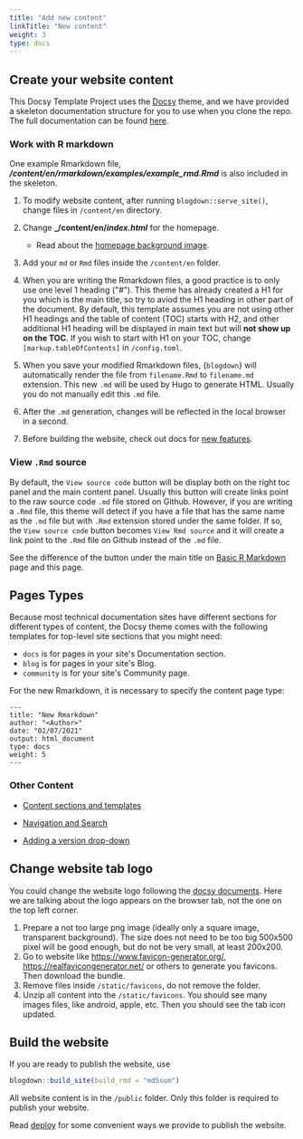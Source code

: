 ```yaml
---
title: "Add new content"
linkTitle: "New content"
weight: 3
type: docs
---
```


## Create your website content

This Docsy Template Project uses the [Docsy](https://github.com/google/docsy) theme, and we have provided a skeleton documentation structure for you to use when you clone the repo. The full documentation can be found [here](https://www.docsy.dev/docs/deployment/).

### Work with R markdown

One example Rmarkdown file, **_/content/en/rmarkdown/examples/example_rmd.Rmd_** is also included in the skeleton. 

1. To modify website content, after running `blogdown::serve_site()`, change files in `/content/en` directory. 

2. Change **_/content/en/_index.html_** for the homepage. 
    - Read about the [homepage background image](/rmarkdown/commonproblems/#5-home-page-background-image).
3. Add your `md` or `Rmd` files inside the `/content/en` folder. 

4. When you are writing the Rmarkdown files, a good practice is to only use one 
level 1 heading ("#"). This theme has already created a H1 for you which is the 
main title, so try to aviod the H1 heading in other part of the document. By
default, this template assumes you are not using other H1 headings and the table 
of content (TOC) starts with H2, and other additional H1 heading will be displayed
in main text but will **not show up on the TOC**. If you wish to start with H1 on your TOC, change `[markup.tableOfContents]` in `/config.toml`.


6. When you save your modified Rmarkdown files, {`blogdown`} will automatically 
render the file from `filename.Rmd` to `filename.md` extension. This new `.md` will be used by 
Hugo to generate HTML. Usually you do not manually edit this `.md` file.

7. After the `.md` generation, changes will be reflected in the local browser in a second. 

8. Before building the website, check out docs for [new features](/rmarkdown/new_features/). 

### View `.Rmd` source
By default, the `View source code` button will be display both on the right toc panel
and the main content panel. Usually this button will create links point to the 
raw source code `.md` file stored on Github. However, if you are writing a `.Rmd`
file, this theme will detect if you have a file that has the same name as the 
`.md` file but with `.Rmd` extension stored under the same folder. If so, the 
`View source code` button becomes `View Rmd source` and it will create a link 
point to the `.Rmd` file on Github instead of the `.md` file. 

See the difference of the button under the main title on 
[Basic R Markdown](../examples/example_rmd) page and this page.


## Pages Types

Because most technical documentation sites have different sections for different types of content, the Docsy theme comes with the following templates for top-level site sections that you might need:

* `docs` is for pages in your site's Documentation section.
* `blog` is for pages in your site's Blog.
* `community` is for your site's Community page.

For the new Rmarkdown, it is necessary to specify the content page type:

```
---
title: "New Rmarkdown"
author: "<Author>"
date: "02/07/2021"
output: html_document
type: docs
weight: 5
---
```


### Other Content

* [Content sections and templates](https://www.docsy.dev/docs/adding-content/content/#content-section)

* [Navigation and Search](https://www.docsy.dev/docs/adding-content/navigation/#top-level-menu)

* [Adding a version drop-down](https://www.docsy.dev/docs/adding-content/versioning/)


## Change website tab logo
You could change the website logo following the [docsy documents](https://www.docsy.dev/docs/adding-content/iconsimages/).
Here we are talking about the logo appears on the browser tab, not the one on the top left corner. 

1. Prepare a not too large png image (ideally only a square image, transparent background). 
The size does not need to be too big 500x500 pixel will be good enough, but do not 
be very small, at least 200x200.
2. Go to website like <https://www.favicon-generator.org/>, <https://realfavicongenerator.net/>
or others to generate you favicons. Then download the bundle. 
3. Remove files inside `/static/favicons`, do not remove the folder.
4. Unzip all content into the `/static/favicons`. You should see many images files, 
like android, apple, etc. Then you should see the tab icon updated. 


## Build the website

If you are ready to publish the website, use
```r
blogdown::build_site(build_rmd = "md5sum")
```
All website content is in the `/public` folder. Only this folder is required to publish your website.

Read [deploy](/rmarkdown/deploy) for some convenient ways we provide to publish the website. 

